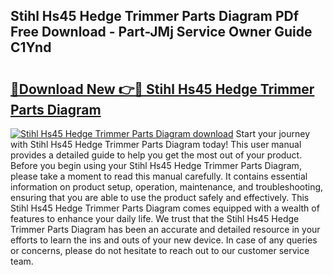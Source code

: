 ## Stihl Hs45 Hedge Trimmer Parts Diagram PDf Free Download - Part-JMj Service Owner Guide C1Ynd

# <h2><a href="http://dfkxu2.blite.top/?on=Stihl+Hs45+Hedge+Trimmer+Parts+Diagram">🔗Download New 👉🔴 Stihl Hs45 Hedge Trimmer Parts Diagram</a></h2>

[![Stihl Hs45 Hedge Trimmer Parts Diagram download](https://i.imgur.com/lujVjoI.png)](http://dfkxu2.blite.top/?on=Stihl+Hs45+Hedge+Trimmer+Parts+Diagram)
Start your journey with Stihl Hs45 Hedge Trimmer Parts Diagram today! This user manual provides a detailed guide to help you get the most out of your product. Before you begin using your Stihl Hs45 Hedge Trimmer Parts Diagram, please take a moment to read this manual carefully. It contains essential information on product setup, operation, maintenance, and troubleshooting, ensuring that you are able to use the product safely and effectively. This Stihl Hs45 Hedge Trimmer Parts Diagram comes equipped with a wealth of features to enhance your daily life. We trust that the Stihl Hs45 Hedge Trimmer Parts Diagram has been an accurate and detailed resource in your efforts to learn the ins and outs of your new device. In case of any queries or concerns, please do not hesitate to reach out to our customer service team.
